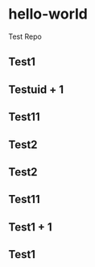 # hello-world
Test Repo
## Test1
## Testuid + 1
## Test11
## Test2
## Test2
## Test11
## Test1 + 1
## Test1
